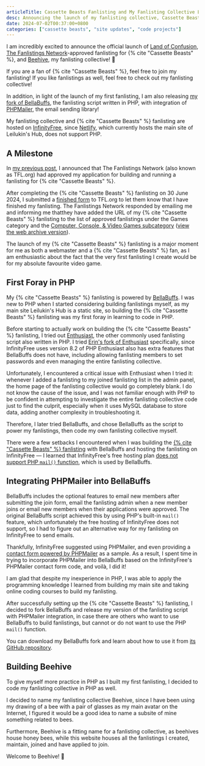 ```yaml
---
articleTitle: Cassette Beasts Fanlisting and My Fanlisting Collective Launched
desc: Announcing the launch of my fanlisting collective, Cassette Beasts fanlisting and the release of my BellaBuffs fork.
date: 2024-07-02T00:37:00+0800
categories: ["cassette beasts", "site updates", "code projects"]
---
```


I am incredibly excited to announce the official launch of [Land of Confusion](https://fan.leilukin.com/cassettebeasts), [The Fanlistings Network](https://thefanlistings.org/)-approved fanlisting for {% cite "Cassette Beasts" %}, and [Beehive](https://fan.leilukin.com), my fanlisting collective! 🥳

If you are a fan of {% cite "Cassette Beasts" %}, feel free to join my fanlisting! If you like fanlistings as well, feel free to check out my fanlisting collective!

In addition, in light of the launch of my first fanlisting, I am also releasing [my fork of BellaBuffs](/projects/code/bellabuffs-phpmailer), the fanlisting script written in PHP, with integration of [PHPMailer](https://github.com/PHPMailer/PHPMailer), the email sending library!

My fanlisting collective and {% cite "Cassette Beasts" %} fanlisting are hosted on [InfinityFree](https://www.infinityfree.com/), since [Netlify](https://www.netlify.com/), which currently hosts the main site of Leilukin's Hub, does not support PHP.

## A Milestone

In [my previous post](/blog/posts/2024-06-24-cassette-beasts-fanlisting-approved), I announced that The Fanlistings Network (also known as TFL.org) had approved my application for building and running a fanlisting for {% cite "Cassette Beasts" %}.

After completing the {% cite "Cassette Beasts" %} fanlisting on 30 June 2024, I submitted a [finished form](https://thefanlistings.org/finished.php) to TFL.org to let them know that I have finished my fanlisting. The Fanlistings Network responded by emailing me and informing me thatthey have added the URL of my {% cite "Cassette Beasts" %} fanlisting to the list of approved fanlistings under the Games category and the [Computer, Console, & Video Games subcategory](https://www.thefanlistings.org/browse.php?show=games&start=8) ([view the web archive version](https://web.archive.org/web/20240702062715/https://www.thefanlistings.org/browse.php?show=games&start=8)).


The launch of my  {% cite "Cassette Beasts" %}  fanlisting is a major moment for me as both a webmaster and a {% cite "Cassette Beasts" %} fan, as I am enthusiastic about the fact that the very first fanlisting I create would be for my absolute favourite video game.

## First Foray in PHP

My {% cite "Cassette Beasts" %} fanlisting is powered by [BellaBuffs](https://www.jemjabella.co.uk/scripts/bellabuffs/). I was new to PHP when I started considering building fanlistings myself, as my main site Leilukin's Hub is a static site, so building the {% cite "Cassette Beasts" %} fanlisting was my first foray in learning to code in PHP.

Before starting to actually work on building the {% cite "Cassette Beasts" %} fanlisting, I tried out [Enthusiast](https://scripts.indisguise.org/enthusiast/), the other commonly used fanlisting script also written in PHP. I tried [Erin's fork of Enthusiast](https://github.com/DudeThatsErin/enth) specifically, since InfinityFree uses version 8.2 of PHP Enthusiast also has extra features that BellaBuffs does not have, including allowing fanlisting members to set passwords and even managing the entire fanlisting collective.

Unfortunately, I encountered a critical issue with Enthusiast when I tried it: whenever I added a fanlisting to my joined fanlisting list in the admin panel, the home page of the fanlisting collective would go completely blank. I do not know the cause of the issue, and I was not familiar enough with PHP to be confident in attempting to investigate the entire fanlisting collective code just to find the culprit, especially when it uses MySQL database to store data, adding another complexity in troubleshooting it.

Therefore, I later tried BellaBuffs, and chose BellaBuffs as the script to power my fanlistings, then code my own fanlisting collective myself.

There were a few setbacks I encountered when I was building the [{% cite "Cassette Beasts" %} fanlisting](https://fan.leilukin.com/cassettebeasts) with BellaBuffs and hosting the fanlisting on InfinityFree — I learned that InfinityFree's free hosting plan [does not support PHP `mail()` function](https://forum.infinityfree.com/t/sending-email-from-your-website-php-mail/49242), which is used by BellaBuffs.

## Integrating PHPMailer into BellaBuffs

BellaBuffs includes the optional features to email new members after submitting the join form, email the fanlisting admin when a new member joins or email new members when their applications were approved. The original BellaBuffs script achieved this by using PHP's built-in `mail()` feature, which unfortunately the free hosting of InfinityFree does not support, so I had to figure out an alternative way for my fanlisting on InfinityFree to send emails.

Thankfully, InfinityFree suggested using PHPMailer, and even providing a [contact form powered by PHPMailer](https://github.com/InfinityFreeHosting/contactform) as a sample. As a result, I spent time in trying to incorporate PHPMailer into BellaBuffs based on the InfinityFree's PHPMailer contact form code, and voilà, I did it!

I am glad that despite my inexperience in PHP, I was able to apply the programming knowledge I learned from building my main site and taking online coding courses to build my fanlisting.

After successfully setting up the {% cite "Cassette Beasts" %} fanlisting, I decided to fork BellaBuffs and release my version of the fanlisting script with PHPMailer integration, in case there are others who want to use BellaBuffs to build fanlistings, but cannot or do not want to use the PHP `mail()` function.

You can download my BellaBuffs fork and learn about how to use it from [its GitHub repository](https://github.com/helenclx/BellaBuffs-PHPMailer).

## Building Beehive

To give myself more practice in PHP as I built my first fanlisting, I decided to code my fanlisting collective in PHP as well.

I decided to name my fanlisting collective Beehive, since I have been using my drawing of a bee with a pair of glasses as my main avatar on the Internet, I figured it would be a good idea to name a subsite of mine something related to bees.

Furthermore, Beehive is a fitting name for a fanlisting collective, as beehives house honey bees, while this website houses all the fanlistings I created, maintain, joined and have applied to join.

Welcome to Beehive! 🐝